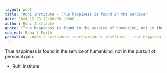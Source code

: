 ```yaml
---
layout: post
title: "Ruhi Institute - True happiness is found in the service"
date: 2024-12-28 12:00:00 -0000
author: Ruhi Institute
quote: "True happiness is found in the service of humankind, not in the pursuit of personal gain."
subject: Bahá'í Faith
permalink: /Bahá'í Faith/Ruhi Institute/Ruhi Institute - True happiness is found in the service
---
```


True happiness is found in the service of humankind, not in the pursuit of personal gain.

- Ruhi Institute
